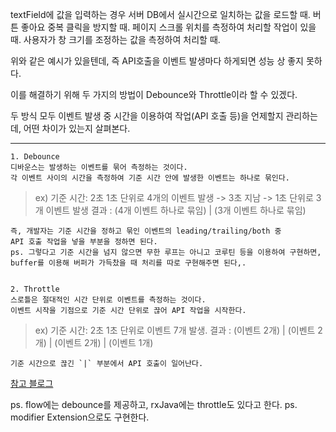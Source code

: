 textField에 값을 입력하는 경우 서버 DB에서 실시간으로 일치하는 값을 로드할 때.
버튼 좋아요 중복 클릭을 방지할 때.
페이지 스크롤 위치를 측정하여 처리할 작업이 있을 때.
사용자가 창 크기를 조정하는 값을 측정하여 처리할 때.

위와 같은 예시가 있을텐데, 즉 API호출을 이벤트 발생마다 하게되면 성능 상 좋지 못하다.

이를 해결하기 위해 두 가지의 방법이 Debounce와 Throttle이라 할 수 있겠다.

두 방식 모두 이벤트 발생 중 시간을 이용하여 작업(API 호출 등)을 언제할지 관리하는데, 어떤 차이가 있는지 살펴본다.

- - -

	1. Debounce
	디바운스는 발생하는 이벤트를 묶어 측정하는 것이다. 
	각 이벤트 사이의 시간을 측정하여 기준 시간 안에 발생한 이벤트는 하나로 묶인다.

>	ex) 기준 시간: 2초
>	1초 단위로 4개의 이벤트 발생 -> 3초 지남 -> 1초 단위로 3개 이벤트 발생
>	결과 : (4개 이벤트 하나로 묶임) | (3개 이벤트 하나로 묶임)

	즉, 개발자는 기준 시간을 정하고 묶인 이벤트의 leading/trailing/both 중 
	API 호출 작업을 넣을 부분을 정하면 된다.
	ps. 그렇다고 기준 시간을 넘지 않으면 무한 루프는 아니고 코루틴 등을 이용하여 구현하면, buffer를 이용해 버퍼가 가득찼을 때 처리를 따로 구현해주면 된다,.


	2. Throttle
	스로틀은 절대적인 시간 단위로 이벤트를 측정하는 것이다.
	이벤트 시작을 기점으로 기준 시간 단위로 끊어 API 작업을 시작한다.

>	ex) 기준 시간: 2초
>	1초 단위로 이벤트 7개 발생.
>	결과 : (이벤트 2개) | (이벤트 2개) | (이벤트 2개) | (이벤트 1개)

	기준 시간으로 끊긴 `|` 부분에서 API 호출이 일어난다.

[참고 블로그](https://nx006.tistory.com/63)

ps. flow에는 debounce를 제공하고, rxJava에는 throttle도 있다고 한다.
ps. modifier Extension으로도 구현한다.